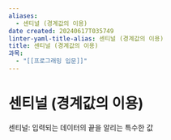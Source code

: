 ```yaml
---
aliases:
  - 센티널 (경계값의 이용)
date created: 20240617T035749
linter-yaml-title-alias: 센티널 (경계값의 이용)
title: 센티널 (경계값의 이용)
과목:
  - "[[프로그래밍 입문]]"
---
```


# 센티널 (경계값의 이용)

센티널: 입력되는 데이터의 끝을 알리는 특수한 값
